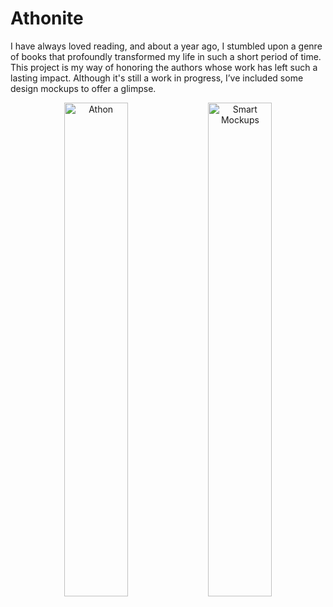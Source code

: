 # Athonite

I have always loved reading, and about a year ago, I stumbled upon a genre of books that profoundly transformed my life in such a short period of time. This project is my way of honoring the authors whose work has left such a lasting impact. Although it's still a work in progress, I’ve included some design mockups to offer a glimpse.

<p align="center">
  <img src="https://github.com/user-attachments/assets/35e9894a-5e68-4a25-b178-290d615e5adf" alt="Athon" width="45%" />
  <img src="https://github.com/user-attachments/assets/9ed7a751-bbaf-481e-a453-acbd6dbc2fbe" alt="Smart Mockups" width="45%" />
</p>
